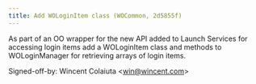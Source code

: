 ```yaml
---
title: Add WOLoginItem class (WOCommon, 2d5855f)
---
```


As part of an OO wrapper for the new API added to Launch Services for accessing login items add a WOLoginItem class and methods to WOLoginManager for retrieving arrays of login items.

Signed-off-by: Wincent Colaiuta &lt;win@wincent.com&gt;
